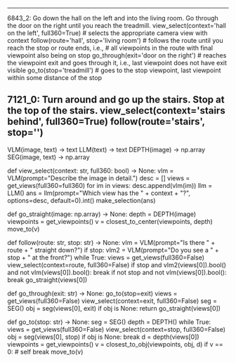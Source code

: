 ------------------------------------------------------------------------------------------------------------
6843_2: Go down the hall on the left and into the living room. Go through the door on the right until you reach the treadmill.
view_select(context='hall on the left', full360=True)  # selects the appropriate camera view with context
follow(route='hall', stop='living room')  # follows the route until you reach the stop or route ends, i.e., 
					    # all viewpoints in the route with final viewpoint also being on stop
go_through(exit='door on the right')  # reaches the viewpoint exit and goes through it, i.e., last viewpoint does not have exit visible
go_to(stop='treadmill')  # goes to the stop viewpoint, last viewpoint within some distance of the stop

7121_0: Turn around and go up the stairs. Stop at the top of the stairs.
view_select(context='stairs behind', full360=True)
follow(route='stairs', stop='')
------------------------------------------------------------------------------------------------------------


VLM(image, text) -> text
LLM(text) -> text
DEPTH(image) -> np.array
SEG(image, text) -> np.array


def view_select(context: str, full360: bool) -> None:
    vlm = VLM(prompt="Describe the image in detail.")
    desc = []
    views = get_views(full360=full360)
    for im in views:
        desc.append(vlm(im))
    llm = LLM()
    ans = llm(prompt="Which view has the " + context + "?", options=desc, default=0).int()
    make_selection(ans)

def go_straight(image: np.array) -> None:
    depth = DEPTH(image)
    viewpoints = get_viewpoints()
    v = closest_to_center(viewpoints, depth)
    move_to(v)
    
def follow(route: str, stop: str) -> None:
    vlm = VLM(prompt="Is there " + route + " straight down?")
    if stop:
        vlm2 = VLM(prompt="Do you see a " + stop + " at the front?")
    while True:
        views = get_views(full360=False)
        view_select(context=route, full360=False)
        if stop and vlm2(views[0]).bool() and not vlm(views[0]).bool():
            break
        if not stop and not vlm(views[0]).bool():
            break
        go_straight(views[0])
    
def go_through(exit: str) -> None:
    go_to(stop=exit)
    views = get_views(full360=False)
    view_select(context=exit, full360=False)
    seg = SEG()
    obj = seg(views[0], exit)
    if obj is None:
        return
    go_straight(views[0])
    
def go_to(stop: str) -> None:
    seg = SEG()
    depth = DEPTH()
    while True:
        views = get_views(full360=False)
        view_select(context=stop, full360=False)
        obj = seg(views[0], stop)
        if obj is None:
            break
        d = depth(views[0])
        viewpoints = get_viewpoints()
        v = closest_to_obj(viewpoints, obj, d)
        if v == 0:  # self
            break
        move_to(v)
